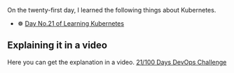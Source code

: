 On the twenty-first day, I learned the following things about Kubernetes.

- ☸ [Day No.21 of Learning Kubernetes](../PDFs/Kubernetes-1.pdf)

## **Explaining it in a video**

Here you can get the explanation in a video. [21/100 Days DevOps Challenge]()
